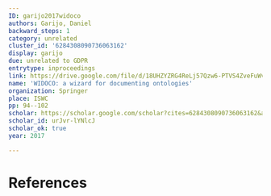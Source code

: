 ```yaml
---
ID: garijo2017widoco
authors: Garijo, Daniel
backward_steps: 1
category: unrelated
cluster_id: '6284308090736063162'
display: garijo
due: unrelated to GDPR
entrytype: inproceedings
link: https://drive.google.com/file/d/18UHZYZRG4ReLj57Qzw6-PTVS4ZveFuWv/view
name: 'WIDOCO: a wizard for documenting ontologies'
organization: Springer
place: ISWC
pp: 94--102
scholar: https://scholar.google.com/scholar?cites=6284308090736063162&as_sdt=2005&sciodt=0,5&hl=en
scholar_id: urJvr-lYNlcJ
scholar_ok: true
year: 2017

---
```


# References

